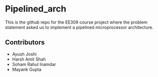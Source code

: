 # Pipelined_arch
This is the github repo for the EE309 course project where the problem statement asked us to implement a pipelined microprocessor architecture.


## Contributors
* Ayush Joshi
* Harsh Amit Shah
* Soham Rahul Inamdar
* Mayank Gupta
